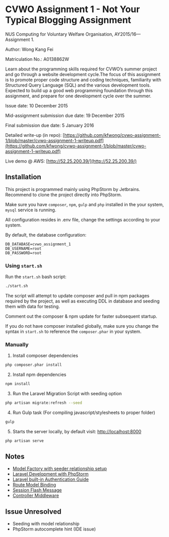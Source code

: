 # CVWO Assignment 1 - Not Your Typical Blogging Assignment
NUS Computing for Voluntary Welfare Organisation, AY2015/16—Assignment 1.

Author: Wong Kang Fei

Matriculation No.: A0138862W

Learn about the programming skills required for CVWO’s summer project and go through a website development cycle.The focus of this assignment is to promote proper code structure and coding techniques, familiarity
with Structured Query Language (SQL) and the various development tools. Expected to build up a good web programming foundation through this assignment,
and prepare for one development cycle over the summer.

Issue date: 10 December 2015

Mid-assignment submission due date:   19 December 2015

Final submission due date:            5 January 2016

Detailed write-up (in repo): [https://github.com/kfwong/cvwo-assignment-1/blob/master/cvwo-assignment-1-writeup.pdf](https://github.com/kfwong/cvwo-assignment-1/blob/master/cvwo-assignment-1-writeup.pdf)

Live demo @ AWS: [http://52.25.200.39/](http://52.25.200.39/)
            
## Installation
This project is programmed mainly using PhpStorm by Jetbrains. Recommend to clone the project directly into PhpStorm.

Make sure you have `composer`, `npm`, `gulp` and `php` installed in the your system, `mysql` service is running.

All configuration resides in .env file, change the settings according to your system.

By default, the database configuration:

```
DB_DATABASE=cvwo_assignment_1
DB_USERNAME=root
DB_PASSWORD=root
```
### Using `start.sh`
Run the `start.sh` bash script:

```bash
./start.sh
```

The script will attempt to update composer and pull in npm packages required by the project, as well as executing DDL in database and seeding them with data for testing.

Comment out the composer & npm update for faster subsequent startup.

If you do not have composer installed globally, make sure you change the syntax in `start.sh` to reference the `composer.phar` in your system.

### Manually

1. Install composer dependencies 
```bash
php composer.phar install
```

2. Install npm dependencies
```bash
npm install
```

3. Run the Laravel Migration Script with seeding option
```bash
php artisan migrate:refresh --seed
```

4. Run Gulp task (For compiling javascript/stylesheets to proper folder)
```bash
gulp
```

5. Starts the server locally, by default visit: [http://localhost:8000](http://localhost:8000)
```bash
php artisan serve
```
## Notes
- [Model Factory with seeder relationship setup](https://laracasts.com/discuss/channels/code-review/model-factory-referencing-a-foreign-key?page=1)
- [Laravel Development with PhpStorm](http://blog.jetbrains.com/phpstorm/2015/01/laravel-development-using-phpstorm/)
- [Laravel built-in Authentication Guide](http://laravel.com/docs/5.1/authentication)
- [Route Model Binding](https://laracasts.com/series/laravel-5-fundamentals/episodes/18)
- [Session Flash Message](https://laracasts.com/series/laravel-5-fundamentals/episodes/20)
- [Controller Middleware](http://laravel.com/docs/5.0/controllers#controller-middleware)

## Issue Unresolved
- Seeding with model relationship
- PhpStorm autocomplete hint (IDE issue)